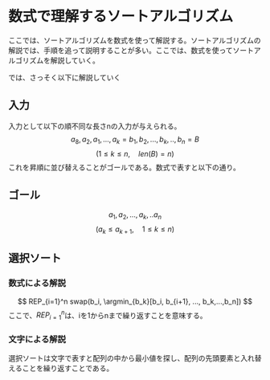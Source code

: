 <script type="text/javascript" async src="https://cdnjs.cloudflare.com/ajax/libs/mathjax/2.7.7/MathJax.js?config=TeX-MML-AM_CHTML">
</script>
<script type="text/x-mathjax-config">
 MathJax.Hub.Config({
 tex2jax: {
 inlineMath: [['$', '$'] ],
 displayMath: [ ['$$','$$'], ["\\[","\\]"] ]
 }
 });
</script>

# 数式で理解するソートアルゴリズム
ここでは、ソートアルゴリズムを数式を使って解説する。ソートアルゴリズムの解説では、手順を追って説明することが多い。ここでは、数式を使ってソートアルゴリズムを解説していく。

では、さっそく以下に解説していく
## 入力
入力として以下の順不同な長さnの入力が与えられる。
$$ a_8, a_2, a_1, ..., a_k = b_1, b_2, ... , b_k, .. , b_n=B $$
$$ (1 \leq k \leq n, \quad len(B)=n) $$
これを昇順に並び替えることがゴールである。数式で表すと以下の通り。
## ゴール
$$ a_1, a_2, ..., a_k, .. a_n $$
$$  (a_k \leq a_{k+1}, \quad 1\leq k\leq n )$$

## 選択ソート
### 数式による解説
$$ REP_{i=1}^n swap(b_i, \argmin_{b_k}[b_i, b_{i+1}, ..., b_k,...,b_n]) $$
ここで、$REP_{i=1}^n$は、iを1からnまで繰り返すことを意味する。
### 文字による解説
選択ソートは文字で表すと配列の中から最小値を探し、配列の先頭要素と入れ替えることを繰り返すことである。
